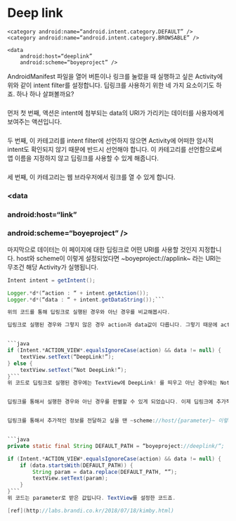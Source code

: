 # Deep link

<intent-filter>
    <action android:name=“android.intent.action.VIEW” />

    <category android:name=“android.intent.category.DEFAULT” />
    <category android:name=“android.intent.category.BROWSABLE” />

    <data
        android:host=“deeplink”
        android:scheme=“boyeproject” />
</intent-filter>

AndroidManifest 파일을 열어 버튼이나 링크를 눌렀을 때 실행하고 싶은 Activity에 위와 같이 intent filter를 설정합니다. 딥링크를 사용하기 위한 네 가지 요소이기도 하죠. 하나 하나 살펴볼까요?


### <action android:name=“android.intent.action.VIEW” />
먼저 첫 번째, 액션은 intent에 첨부되는 data의 URI가 가리키는 데이터를 사용자에게 보여주는 액션입니다.


### <category android:name=“android.intent.category.DEFAULT” />
두 번째, 이 카테고리를 intent filter에 선언하지 않으면 Activity에 어떠한 암시적 intent도 확인되지 않기 때문에 반드시 선언해야 합니다. 이 카테고리를 선언함으로써 앱 이름을 지정하지 않고 딥링크를 사용할 수 있게 해줍니다.


### <category android:name=“android.intent.category.BROWSABLE” />
세 번째, 이 카테고리는 웹 브라우저에서 링크를 열 수 있게 합니다.


### <data
###     android:host=“link”
###     android:scheme=“boyeproject” />
마지막으로 데이터는 이 페이지에 대한 딥링크로 어떤 URI를 사용할 것인지 지정합니다. host와 scheme이 이렇게 설정되었다면 ~boyeproject://applink~ 라는 URI는 무조건 해당 Activity가 실행됩니다.

```java
Intent intent = getIntent();

Logger.*d*(“action : “ + intent.getAction());
Logger.*d*(“data : “ + intent.getDataString());```

위의 코드를 통해 딥링크로 실행된 경우와 아닌 경우를 비교해봅시다.

딥링크로 실행된 경우와 그렇지 않은 경우 action과 data값이 다릅니다. 그렇기 때문에 action과 data를 비교해 딥링크로 실행된 경우를 찾아낼 수 있습니다.


```java
if (Intent.*ACTION_VIEW*.equalsIgnoreCase(action) && data != null) {
    textView.setText(“DeepLink!”);
} else {
    textView.setText(“Not DeepLink!”);
}```
위 코드로 딥링크로 실행된 경우에는 TextView에 DeepLink! 를 띄우고 아닌 경우에는 Not DeepLink! 를 띄워 실행해봅시다.


딥링크를 통해서 실행한 경우와 아닌 경우를 판별할 수 있게 되었습니다. 이제 딥링크에 추가적인 정보를 전달하는 방법을 알아보겠습니다.


딥링크를 통해서 추가적인 정보를 전달하고 싶을 땐 ~scheme://host/{parameter}~ 이렇게 딥링크를 설정하면 됩니다.


```java
private static final String DEFAULT_PATH = “boyeproject://deeplink/“;

if (Intent.*ACTION_VIEW*.equalsIgnoreCase(action) && data != null) {
    if (data.startsWith(DEFAULT_PATH)) {
        String param = data.replace(DEFAULT_PATH, “”);
        textView.setText(param);
    }
}```
위 코드는 parameter로 받은 값입니다. TextView를 설정한 코드죠.

[ref](http://labs.brandi.co.kr/2018/07/18/kimby.html)

